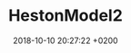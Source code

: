 ---
layout: post
title:  "HestonModel2"
date:   2018-10-10 20:27:22 +0200
categories: jekyll update
usemathjax: true
---
